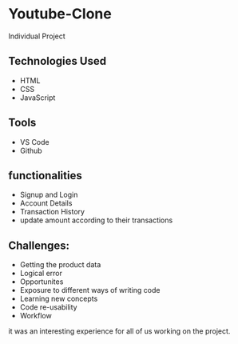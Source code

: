 # Youtube-Clone
Individual Project

## Technologies Used
* HTML 
* CSS
* JavaScript

## Tools
* VS Code
* Github

## functionalities
* Signup and Login
* Account Details
* Transaction History
* update amount according to their transactions


## Challenges:
- Getting the product data
- Logical error
- Opportunites
- Exposure to different ways of writing code
- Learning new concepts
- Code re-usability
- Workflow

it was an interesting experience for all of us working on the project.

